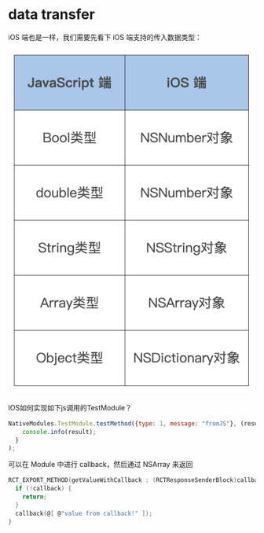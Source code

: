 # data transfer
iOS 端也是一样，我们需要先看下 iOS 端支持的传入数据类型：

![alt text](./pics/type-map.png)

IOS如何实现如下js调用的TestModule？
```javascript
NativeModules.TestModule.testMethod({type: 1, message: "fromJS"}, (result)=>{
    console.info(result);
  }
);
```
可以在 Module 中进行 callback，然后通过 NSArray 来返回
```C
RCT_EXPORT_METHOD(getValueWithCallback : (RCTResponseSenderBlock)callback){
  if (!callback) {
    return;
  }
  callback(@[ @"value from callback!" ]);
}
```